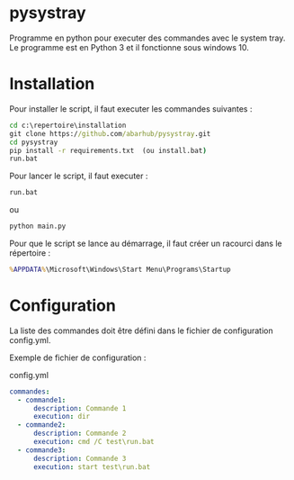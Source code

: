 # pysystray

Programme en python pour executer des commandes avec le system tray.
Le programme est en Python 3 et il fonctionne sous windows 10.

# Installation

Pour installer le script, il faut executer les commandes suivantes :

```bat
cd c:\repertoire\installation
git clone https://github.com/abarhub/pysystray.git
cd pysystray
pip install -r requirements.txt  (ou install.bat)
run.bat
```

Pour lancer le script, il faut executer :
```bat
run.bat
```
ou
```bat
python main.py
```

Pour que le script se lance au démarrage, il faut créer un racourci dans le répertoire :
```bat
%APPDATA%\Microsoft\Windows\Start Menu\Programs\Startup
```

# Configuration

La liste des commandes doit être défini dans le fichier de configuration config.yml.

Exemple de fichier de configuration :

config.yml
```yaml
commandes:
  - commande1:
      description: Commande 1
      execution: dir
  - commande2:
      description: Commande 2
      execution: cmd /C test\run.bat
  - commande3:
      description: Commande 3
      execution: start test\run.bat
```
